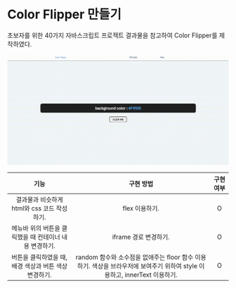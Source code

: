 # Color Flipper 만들기

초보자를 위한 40가지 자바스크립트 프로젝트 결과물을 참고하여 Color Flipper를 제작하였다.

<img src="./color__flipper.gif">

|                          기능                          |                                                         구현 방법                                                          | 구현 여부 |
| :----------------------------------------------------: | :------------------------------------------------------------------------------------------------------------------------: | :-------: |
|      결과물과 비슷하게 html와 css 코드 작성하기.       |                                                       flex 이용하기.                                                       |     O     |
| 메뉴바 위의 버튼을 클릭했을 때 컨테이너 내용 변경하기. |                                                   iframe 경로 변경하기.                                                    |     O     |
| 버튼을 클릭하였을 때, 배경 색상과 버튼 색상 변경하기.  | random 함수와 소수점을 없애주는 floor 함수 이용하기. 색상을 브라우저에 보여주기 위하여 style 이용하고, innerText 이용하기. |     O     |
